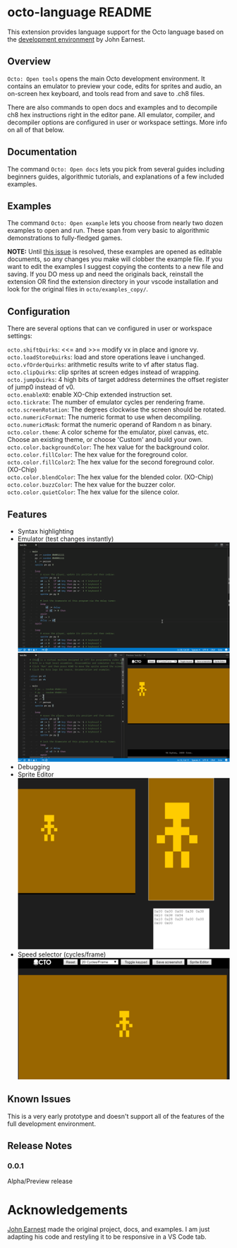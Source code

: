 # octo-language README

This extension provides language support for the Octo language based on the [development environment](http://johnearnest.github.io/Octo/) by John Earnest.

## Overview
`Octo: Open tools` opens the main Octo development environment. It contains an emulator to preview your code, edits for sprites and audio, an on-screen hex keyboard, and tools read from and save to .ch8 files.

There are also commands to open docs and examples and to decompile ch8 hex instructions right in the editor pane. All emulator, compiler, and decompiler options are configured in user or workspace settings. More info on all of that below. 

## Documentation
The command `Octo: Open docs` lets you pick from several guides including beginners guides, algorithmic tutorials, and explanations of a few included examples.

## Examples
The command `Octo: Open example` lets you choose from nearly two dozen examples to open and run. These span from very basic to algorithmic demonstrations to fully-fledged games.

__NOTE:__ Until [this issue](https://github.com/Microsoft/vscode/issues/12283) is resolved, these examples are opened as editable documents, so any changes you make will clobber the example file. If you want to edit the examples I suggest copying the contents to a new file and saving. If you DO mess up and need the originals back, reinstall the extension OR find the extension directory in your vscode installation and look for the original files in `octo/examples_copy/`.

## Configuration
There are several options that can ve configured in user or workspace settings:

`octo.shiftQuirks`: <<= and >>= modify vx in place and ignore vy.  
`octo.loadStoreQuirks`: load and store operations leave i unchanged.  
`octo.vfOrderQuirks`: arithmetic results write to vf after status flag.  
`octo.clipQuirks`: clip sprites at screen edges instead of wrapping.  
`octo.jumpQuirks`: 4 high bits of target address determines the offset register of jump0 instead of v0.  
`octo.enableXO`: enable XO-Chip extended instruction set.  
`octo.tickrate`: The number of emulator cycles per rendering frame.  
`octo.screenRotation`: The degrees clockwise the screen should be rotated.  
`octo.numericFormat`: The numeric format to use when decompiling.  
`octo.numericMask`: format the numeric operand of Random n as binary.  
`octo.color.theme`: A color scheme for the emulator, pixel canvas, etc. Choose an existing theme, or choose 'Custom' and build your own.  
`octo.color.backgroundColor`: The hex value for the background color.  
`octo.color.fillColor`: The hex value for the foreground color.  
`octo.color.fillColor2`: The hex value for the second foreground color. (XO-Chip)  
`octo.color.blendColor`: The hex value for the blended color. (XO-Chip)  
`octo.color.buzzColor`: The hex value for the buzzer color.  
`octo.color.quietColor`: The hex value for the silence color.  



## Features
- Syntax highlighting
- Emulator (test changes instantly)
![Run](images/preview.gif)  
![Changes](images/edit.gif)  
- Debugging
- Sprite Editor
![Sprite Editing](images/sprites.gif)  
- Speed selector (cycles/frame)
![Speed selector](images/speed.gif)  

## Known Issues

This is a very early prototype and doesn't support all of the features of the full development environment.

## Release Notes

### 0.0.1
Alpha/Preview release

# Acknowledgements
[John Earnest](https://github.com/JohnEarnest/) made the original project, docs, and examples. I am just adapting his code and restyling it to be responsive in a VS Code tab.